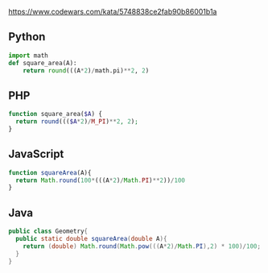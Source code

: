 https://www.codewars.com/kata/5748838ce2fab90b86001b1a

## Python
```python
import math
def square_area(A):
    return round(((A*2)/math.pi)**2, 2)
```

## PHP
```php
function square_area($A) {
  return round((($A*2)/M_PI)**2, 2);
}
```

## JavaScript
```js
function squareArea(A){
  return Math.round(100*(((A*2)/Math.PI)**2))/100
}
```

## Java
```java
public class Geometry{
  public static double squareArea(double A){
    return (double) Math.round(Math.pow(((A*2)/Math.PI),2) * 100)/100;
  }
}
```